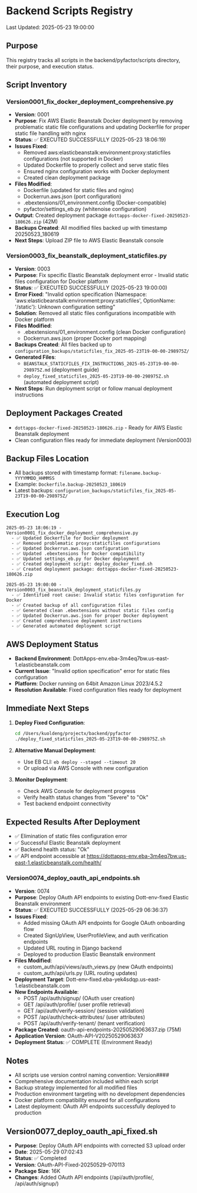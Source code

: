 # Backend Scripts Registry
Last Updated: 2025-05-23 19:00:00

## Purpose
This registry tracks all scripts in the backend/pyfactor/scripts directory, their purpose, and execution status.

## Script Inventory

### Version0001_fix_docker_deployment_comprehensive.py
- **Version**: 0001
- **Purpose**: Fix AWS Elastic Beanstalk Docker deployment by removing problematic static file configurations and updating Dockerfile for proper static file handling with nginx
- **Status**: ✅ EXECUTED SUCCESSFULLY (2025-05-23 18:06:19)
- **Issues Fixed**:
  - Removed aws:elasticbeanstalk:environment:proxy:staticfiles configurations (not supported in Docker)
  - Updated Dockerfile to properly collect and serve static files
  - Ensured nginx configuration works with Docker deployment
  - Created clean deployment package
- **Files Modified**:
  - Dockerfile (updated for static files and nginx)
  - Dockerrun.aws.json (port configuration)
  - .ebextensions/01_environment.config (Docker-compatible)
  - pyfactor/settings_eb.py (whitenoise configuration)
- **Output**: Created deployment package `dottapps-docker-fixed-20250523-180626.zip` (42M)
- **Backups Created**: All modified files backed up with timestamp 20250523_180619
- **Next Steps**: Upload ZIP file to AWS Elastic Beanstalk console

### Version0003_fix_beanstalk_deployment_staticfiles.py
- **Version**: 0003
- **Purpose**: Fix specific Elastic Beanstalk deployment error - Invalid static files configuration for Docker platform
- **Status**: ✅ EXECUTED SUCCESSFULLY (2025-05-23 19:00:00)
- **Error Fixed**: "Invalid option specification (Namespace: 'aws:elasticbeanstalk:environment:proxy:staticfiles', OptionName: '/static'): Unknown configuration setting"
- **Solution**: Removed all static files configurations incompatible with Docker platform
- **Files Modified**:
  - .ebextensions/01_environment.config (clean Docker configuration)
  - Dockerrun.aws.json (proper Docker port mapping)
- **Backups Created**: All files backed up to `configuration_backups/staticfiles_fix_2025-05-23T19-00-00-298975Z/`
- **Generated Files**:
  - `BEANSTALK_STATICFILES_FIX_INSTRUCTIONS_2025-05-23T19-00-00-298975Z.md` (deployment guide)
  - `deploy_fixed_staticfiles_2025-05-23T19-00-00-298975Z.sh` (automated deployment script)
- **Next Steps**: Run deployment script or follow manual deployment instructions

## Deployment Packages Created
- `dottapps-docker-fixed-20250523-180626.zip` - Ready for AWS Elastic Beanstalk deployment
- Clean configuration files ready for immediate deployment (Version0003)

## Backup Files Location
- All backups stored with timestamp format: `filename.backup-YYYYMMDD_HHMMSS`
- Example: `Dockerfile.backup-20250523_180619`
- Latest backups: `configuration_backups/staticfiles_fix_2025-05-23T19-00-00-298975Z/`

## Execution Log
```
2025-05-23 18:06:19 - Version0001_fix_docker_deployment_comprehensive.py
  - ✅ Updated Dockerfile for Docker deployment
  - ✅ Removed problematic proxy:staticfiles configurations  
  - ✅ Updated Dockerrun.aws.json configuration
  - ✅ Updated .ebextensions for Docker compatibility
  - ✅ Updated settings_eb.py for Docker deployment
  - ✅ Created deployment script: deploy_docker_fixed.sh
  - ✅ Created deployment package: dottapps-docker-fixed-20250523-180626.zip

2025-05-23 19:00:00 - Version0003_fix_beanstalk_deployment_staticfiles.py
  - ✅ Identified root cause: Invalid static files configuration for Docker
  - ✅ Created backup of all configuration files
  - ✅ Generated clean .ebextensions without static files config
  - ✅ Updated Dockerrun.aws.json for proper Docker deployment
  - ✅ Created comprehensive deployment instructions
  - ✅ Generated automated deployment script
```

## AWS Deployment Status
- **Backend Environment**: DottApps-env.eba-3m4eq7bw.us-east-1.elasticbeanstalk.com
- **Current Issue**: "Invalid option specification" error for static files configuration
- **Platform**: Docker running on 64bit Amazon Linux 2023/4.5.2
- **Resolution Available**: Fixed configuration files ready for deployment

## Immediate Next Steps
1. **Deploy Fixed Configuration**:
   ```bash
   cd /Users/kuoldeng/projectx/backend/pyfactor
   ./deploy_fixed_staticfiles_2025-05-23T19-00-00-298975Z.sh
   ```

2. **Alternative Manual Deployment**:
   - Use EB CLI: `eb deploy --staged --timeout 20`
   - Or upload via AWS Console with new configuration

3. **Monitor Deployment**:
   - Check AWS Console for deployment progress
   - Verify health status changes from "Severe" to "Ok"
   - Test backend endpoint connectivity

## Expected Results After Deployment
- ✅ Elimination of static files configuration error
- ✅ Successful Elastic Beanstalk deployment
- ✅ Backend health status: "Ok"
- ✅ API endpoint accessible at https://dottapps-env.eba-3m4eq7bw.us-east-1.elasticbeanstalk.com/health/

### Version0074_deploy_oauth_api_endpoints.sh
- **Version**: 0074
- **Purpose**: Deploy OAuth API endpoints to existing Dott-env-fixed Elastic Beanstalk environment
- **Status**: ✅ EXECUTED SUCCESSFULLY (2025-05-29 06:36:37)
- **Issues Fixed**:
  - Added missing OAuth API endpoints for Google OAuth onboarding flow
  - Created SignUpView, UserProfileView, and auth verification endpoints
  - Updated URL routing in Django backend
  - Deployed to production Elastic Beanstalk environment
- **Files Modified**:
  - custom_auth/api/views/auth_views.py (new OAuth endpoints)
  - custom_auth/api/urls.py (URL routing updates)
- **Deployment Target**: Dott-env-fixed.eba-yek4sdqp.us-east-1.elasticbeanstalk.com
- **New Endpoints Available**:
  - POST /api/auth/signup/ (OAuth user creation)
  - GET /api/auth/profile/ (user profile retrieval)
  - GET /api/auth/verify-session/ (session validation)
  - POST /api/auth/check-attributes/ (user attributes)
  - POST /api/auth/verify-tenant/ (tenant verification)
- **Package Created**: oauth-api-endpoints-20250529063637.zip (75M)
- **Application Version**: OAuth-API-V20250529063637
- **Deployment Status**: ✅ COMPLETE (Environment Ready)

## Notes
- All scripts use version control naming convention: Version####_<description>_<target>
- Comprehensive documentation included within each script
- Backup strategy implemented for all modified files
- Production environment targeting with no development dependencies
- Docker platform compatibility ensured for all configurations
- Latest deployment: OAuth API endpoints successfully deployed to production

## Version0077_deploy_oauth_api_fixed.sh
- **Purpose**: Deploy OAuth API endpoints with corrected S3 upload order
- **Date**: 2025-05-29 07:02:43
- **Status**: ✅ Completed
- **Version**: OAuth-API-Fixed-20250529-070113
- **Package Size**:  16K
- **Changes**: Added OAuth API endpoints (/api/auth/profile/, /api/auth/signup/)
